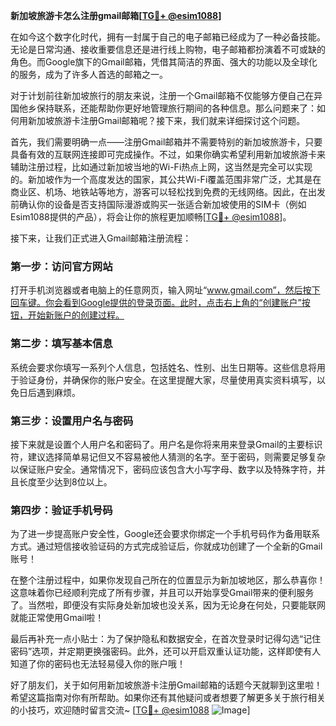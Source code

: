 **新加坡旅游卡怎么注册gmail邮箱[[TG💪+ @esim1088](https://t.me/s/esim1088)]**

在如今这个数字化时代，拥有一封属于自己的电子邮箱已经成为了一种必备技能。无论是日常沟通、接收重要信息还是进行线上购物，电子邮箱都扮演着不可或缺的角色。而Google旗下的Gmail邮箱，凭借其简洁的界面、强大的功能以及全球化的服务，成为了许多人首选的邮箱之一。

对于计划前往新加坡旅行的朋友来说，注册一个Gmail邮箱不仅能够方便自己在异国他乡保持联系，还能帮助你更好地管理旅行期间的各种信息。那么问题来了：如何用新加坡旅游卡注册Gmail邮箱呢？接下来，我们就来详细探讨这个问题。

首先，我们需要明确一点——注册Gmail邮箱并不需要特别的新加坡旅游卡，只要具备有效的互联网连接即可完成操作。不过，如果你确实希望利用新加坡旅游卡来辅助注册过程，比如通过新加坡当地的Wi-Fi热点上网，这当然是完全可以实现的。新加坡作为一个高度发达的国家，其公共Wi-Fi覆盖范围非常广泛，尤其是在商业区、机场、地铁站等地方，游客可以轻松找到免费的无线网络。因此，在出发前确认你的设备是否支持国际漫游或购买一张适合新加坡使用的SIM卡（例如Esim1088提供的产品），将会让你的旅程更加顺畅[[TG💪+ @esim1088](https://t.me/s/esim1088)]。

接下来，让我们正式进入Gmail邮箱注册流程：

### 第一步：访问官方网站
打开手机浏览器或者电脑上的任意网页，输入网址“www.gmail.com”，然后按下回车键。你会看到Google提供的登录页面。此时，点击右上角的“创建账户”按钮，开始新账户的创建过程。

### 第二步：填写基本信息
系统会要求你填写一系列个人信息，包括姓名、性别、出生日期等。这些信息将用于验证身份，并确保你的账户安全。在这里提醒大家，尽量使用真实资料填写，以免日后遇到麻烦。

### 第三步：设置用户名与密码
接下来就是设置个人用户名和密码了。用户名是你将来用来登录Gmail的主要标识符，建议选择简单易记但又不容易被他人猜测的名字。至于密码，则需要足够复杂以保证账户安全。通常情况下，密码应该包含大小写字母、数字以及特殊字符，并且长度至少达到8位以上。

### 第四步：验证手机号码
为了进一步提高账户安全性，Google还会要求你绑定一个手机号码作为备用联系方式。通过短信接收验证码的方式完成验证后，你就成功创建了一个全新的Gmail账号！

在整个注册过程中，如果你发现自己所在的位置显示为新加坡地区，那么恭喜你！这意味着你已经顺利完成了所有步骤，并且可以开始享受Gmail带来的便利服务了。当然啦，即便没有实际身处新加坡也没关系，因为无论身在何处，只要能联网就能正常使用Gmail啦！

最后再补充一点小贴士：为了保护隐私和数据安全，在首次登录时记得勾选“记住密码”选项，并定期更换强密码。此外，还可以开启双重认证功能，这样即使有人知道了你的密码也无法轻易侵入你的账户哦！

好了朋友们，关于如何用新加坡旅游卡注册Gmail邮箱的话题今天就聊到这里啦！希望这篇指南对你有所帮助。如果你还有其他疑问或者想要了解更多关于旅行相关的小技巧，欢迎随时留言交流~ [[TG💪+ @esim1088](https://t.me/s/esim1088) ![Image](https://i.postimg.cc/4NQfJmqS/Snipaste-2025-05-13-00-14-12.png)]